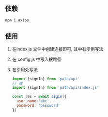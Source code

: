 ## 

## 依赖 

```shell
npm i axios
```



## 使用

1. 在index.js 文件中创建连接即可, 其中有示例写法

2. 在 config.js 中写入根路径

3. 在引用处写法

   ```js
   import {signIn} from 'path/api'
   // 或
   import {signIn} from 'path/api/index.js'
   
   const res = await sigin({
     user_name:'abc',
     password: 'password'
   })
   ```

   

